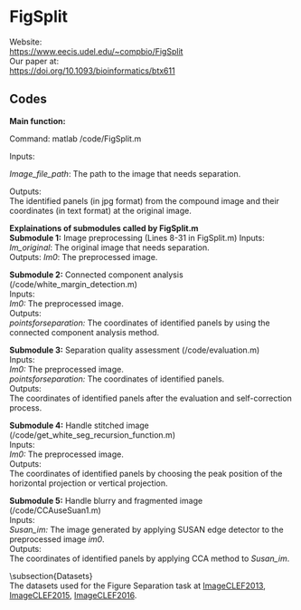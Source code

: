 # FigSplit
Website:  
https://www.eecis.udel.edu/~compbio/FigSplit  
Our paper at:  
https://doi.org/10.1093/bioinformatics/btx611  


## Codes

**Main function:**  

Command: matlab /code/FigSplit.m  

Inputs:  

*Image_file_path*: The path to the image that needs separation.  

Outputs:  
The identified panels (in jpg format) from the compound image and their coordinates (in text format) at the original image.  

**Explainations of submodules called by FigSplit.m**  
**Submodule 1:** Image preprocessing (Lines 8-31 in FigSplit.m)
Inputs:  
*Im_original*: The original image that needs separation.  
Outputs:
*Im0*: The preprocessed image.  

**Submodule 2:** Connected component analysis (/code/white_margin_detection.m)  
Inputs:  
*Im0:* The preprocessed image.  
Outputs:  
*pointsforseparation:* The coordinates of identified panels by using the connected component analysis method.  

**Submodule 3:** Separation quality assessment (/code/evaluation.m)  
Inputs:  
*Im0:* The preprocessed image.  
*pointsforseparation:* The coordinates of identified panels.  
Outputs:  
The coordinates of identified panels after the evaluation and self-correction process.  

**Submodule 4:** Handle stitched image (/code/get_white_seg_recursion_function.m)  
Inputs:  
*Im0:* The preprocessed image.  
Outputs:  
The coordinates of identified panels by choosing the peak position of the horizontal projection or vertical projection.  

**Submodule 5:** Handle blurry and fragmented image (/code/CCAuseSuan1.m)  
Inputs:  
*Susan_im:* The image generated by applying SUSAN edge detector to the preprocessed image *im0*.  
Outputs:  
The coordinates of identified panels by applying CCA method to *Susan_im*.  

\subsection{Datasets}  
The datasets used for the Figure Separation task at [ImageCLEF2013](https://www.imageclef.org/2013/medical), [ImageCLEF2015](https://www.imageclef.org/2015/medical), [ImageCLEF2016](https://www.imageclef.org/2016/medical).
